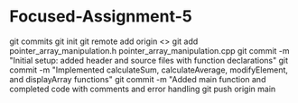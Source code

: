 # Focused-Assignment-5
git commits
git init
git remote add origin <>
git add pointer_array_manipulation.h pointer_array_manipulation.cpp
git commit -m "Initial setup: added header and source files with function declarations"
git commit -m "Implemented calculateSum, calculateAverage, modifyElement, and displayArray functions"
git commit -m "Added main function and completed code with comments and error handling
git push origin main

